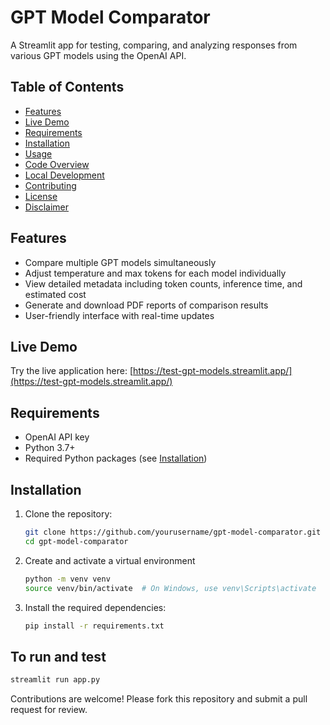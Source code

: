 # GPT Model Comparator

A Streamlit app for testing, comparing, and analyzing responses from various GPT models using the OpenAI API.

## Table of Contents

- [Features](#features)
- [Live Demo](#live-demo)
- [Requirements](#requirements)
- [Installation](#installation)
- [Usage](#usage)
- [Code Overview](#code-overview)
- [Local Development](#local-development)
- [Contributing](#contributing)
- [License](#license)
- [Disclaimer](#disclaimer)

## Features

- Compare multiple GPT models simultaneously
- Adjust temperature and max tokens for each model individually
- View detailed metadata including token counts, inference time, and estimated cost
- Generate and download PDF reports of comparison results
- User-friendly interface with real-time updates

## Live Demo

Try the live application here: [https://test-gpt-models.streamlit.app/](https://test-gpt-models.streamlit.app/)

## Requirements

- OpenAI API key
- Python 3.7+
- Required Python packages (see [Installation](#installation))

## Installation

1. Clone the repository:
   ```bash
   git clone https://github.com/yourusername/gpt-model-comparator.git
   cd gpt-model-comparator

2. Create and activate a virtual environment
   ```bash
   python -m venv venv
   source venv/bin/activate  # On Windows, use venv\Scripts\activate

3. Install the required dependencies:
   ```bash
   pip install -r requirements.txt


## To run and test

```bash
streamlit run app.py
```


Contributions are welcome! Please fork this repository and submit a pull request for review.


